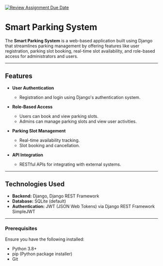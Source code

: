 [![Review Assignment Due Date](https://classroom.github.com/assets/deadline-readme-button-22041afd0340ce965d47ae6ef1cefeee28c7c493a6346c4f15d667ab976d596c.svg)](https://classroom.github.com/a/IKHmu6Mx)
# Smart Parking System

The **Smart Parking System** is a web-based application built using Django that streamlines parking management by offering features like user registration, parking slot booking, real-time slot availability, and role-based access for administrators and users.

---

## Features

- **User Authentication**
  - Registration and login using Django's authentication system.

- **Role-Based Access**
  - Users can book and view parking slots.
  - Admins can manage parking slots and view user activities.

- **Parking Slot Management**
  - Real-time availability tracking.
  - Slot booking and cancellation.

- **API Integration**
  - RESTful APIs for integrating with external systems.

---

## Technologies Used

- **Backend:** Django, Django REST Framework
- **Database:** SQLite (default)
- **Authentication:** JWT (JSON Web Tokens) via Django REST Framework SimpleJWT

---


### Prerequisites

Ensure you have the following installed:

- Python 3.8+
- pip (Python package installer)
- Git


